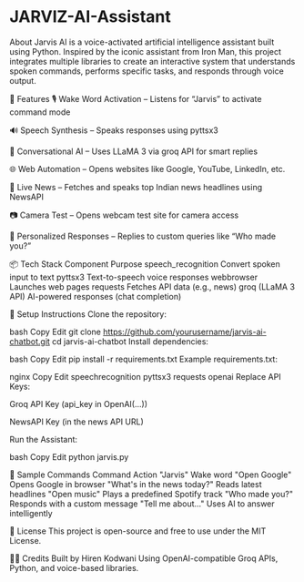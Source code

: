 # JARVIZ-AI-Assistant
 About Jarvis AI is a voice-activated artificial intelligence assistant built using Python. Inspired by the iconic assistant from Iron Man, this project integrates multiple libraries to create an interactive system that understands spoken commands, performs specific tasks, and responds through voice output.

🚀 Features
🎙️ Wake Word Activation – Listens for “Jarvis” to activate command mode

🔊 Speech Synthesis – Speaks responses using pyttsx3

🧠 Conversational AI – Uses LLaMA 3 via groq API for smart replies

🌐 Web Automation – Opens websites like Google, YouTube, LinkedIn, etc.

📰 Live News – Fetches and speaks top Indian news headlines using NewsAPI

📷 Camera Test – Opens webcam test site for camera access

🧔 Personalized Responses – Replies to custom queries like “Who made you?”

📦 Tech Stack
Component	Purpose
speech_recognition	Convert spoken input to text
pyttsx3	Text-to-speech voice responses
webbrowser	Launches web pages
requests	Fetches API data (e.g., news)
groq (LLaMA 3 API)	AI-powered responses (chat completion)

🔧 Setup Instructions
Clone the repository:

bash
Copy
Edit
git clone https://github.com/yourusername/jarvis-ai-chatbot.git
cd jarvis-ai-chatbot
Install dependencies:

bash
Copy
Edit
pip install -r requirements.txt
Example requirements.txt:

nginx
Copy
Edit
speechrecognition
pyttsx3
requests
openai
Replace API Keys:

Groq API Key (api_key in OpenAI(...))

NewsAPI Key (in the news API URL)

Run the Assistant:

bash
Copy
Edit
python jarvis.py


🧪 Sample Commands
Command	Action
"Jarvis"	Wake word
"Open Google"	Opens Google in browser
"What's in the news today?"	Reads latest headlines
"Open music"	Plays a predefined Spotify track
"Who made you?"	Responds with a custom message
"Tell me about..."	Uses AI to answer intelligently

📜 License
This project is open-source and free to use under the MIT License.

🙋‍♂️ Credits
Built by Hiren Kodwani
Using OpenAI-compatible Groq APIs, Python, and voice-based libraries.
